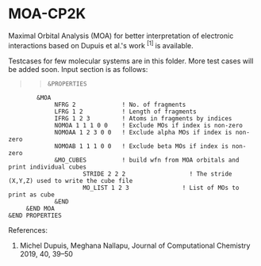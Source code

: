 # MOA-CP2K

Maximal Orbital Analysis (MOA) for better interpretation of electronic interactions based on Dupuis et al.'s work <sup> [1] </sup> is available.

Testcases for few molecular systems are in this folder. More test cases will be added soon. Input section is as follows:<br />

> 
>>     &PROPERTIES
            &MOA
                 NFRG 2             ! No. of fragments
                 LFRG 1 2           ! Length of fragments 
                 IFRG 1 2 3         ! Atoms in fragments by indices 
                 NOMOA 1 1 1 0 0    ! Exclude MOs if index is non-zero
                 NOMOAA 1 2 3 0 0   ! Exclude alpha MOs if index is non-zero
                 NOMOAB 1 1 1 0 0   ! Exclude beta MOs if index is non-zero
                 &MO_CUBES          ! build wfn from MOA orbitals and print individual cubes                             
                         STRIDE 2 2 2                  ! The stride (X,Y,Z) used to write the cube file
                         MO_LIST 1 2 3               ! List of MOs to print as cube
                 &END
         &END MOA
    &END PROPERTIES

References:

1.    Michel Dupuis, Meghana Nallapu, Journal of Computational Chemistry 2019, 40, 39–50
